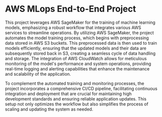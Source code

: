# AWS MLops End-to-End Project

This project leverages AWS SageMaker for the training of machine learning models, emphasizing a robust workflow that integrates various AWS services to streamline operations. By utilizing AWS SageMaker, the project automates the model training process, which begins with preprocessing data stored in AWS S3 buckets. This preprocessed data is then used to train models efficiently, ensuring that the updated models and their data are subsequently stored back in S3, creating a seamless cycle of data handling and storage. The integration of AWS CloudWatch allows for meticulous monitoring of the model's performance and system operations, providing real-time logging and alerting capabilities that enhance the maintenance and scalability of the application.

To complement the automated training and monitoring processes, the project incorporates a comprehensive CI/CD pipeline, facilitating continuous integration and deployment that are crucial for maintaining high development standards and ensuring reliable application updates. This setup not only optimizes the workflow but also simplifies the process of scaling and updating the system as needed. 